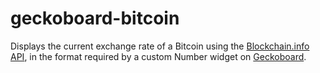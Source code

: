 # geckoboard-bitcoin

Displays the current exchange rate of a Bitcoin using the
[Blockchain.info API](http://blockchain.info/api/exchange_rates_api), in
the format required by a custom Number widget on
[Geckoboard](http://geckoboard.com).
